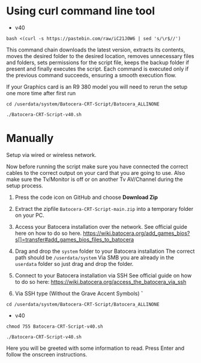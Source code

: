# Using curl command line tool

 - v40

`bash <(curl -s https://pastebin.com/raw/iC21J0W6 | sed 's/\r$//')`

This command chain downloads the latest version, extracts its contents, moves the desired folder to the desired location, removes unnecessary files and folders, sets permissions for the script file, keeps the backup folder if present and finally executes the script. Each command is executed only if the previous command succeeds, ensuring a smooth execution flow.

If your Graphics card is an R9 380 model you will need to rerun the setup one more time after first run 

``cd /userdata/system/Batocera-CRT-Script/Batocera_ALLINONE``


``./Batocera-CRT-Script-v40.sh``

# Manually

Setup via wired or wireless network.

Now before running the script make sure you have connected the correct cables to the correct output on your card that you are going to use.
Also make sure the Tv/Monitor is off or on another Tv AV/Channel during the setup process. 

1) Press the code icon on GitHub and choose **Download Zip**
    
2) Extract the zipfile `Batocera-CRT-Script-main.zip` into a temporary folder on your PC.

3) Access your Batocera installation over the network. 
     See official guide here on how to do so here.
     https://wiki.batocera.org/add_games_bios?s[]=transfer#add_games_bios_files_to_batocera 

4) Drag and drop the `system` folder to your Batocera installation
     The correct path should be
      `/userdata/system`
      Via SMB you are already in the `userdata` folder so just drag and drop the folder.
 
5) Connect to your Batocera installation via SSH 
    See official guide on how to do so here: 
     https://wiki.batocera.org/access_the_batocera_via_ssh
    
6) Via SSH type (Without the Grave Accent Symbols) **`**

`cd /userdata/system/Batocera-CRT-Script/Batocera_ALLINONE`

 - v40

`chmod 755 Batocera-CRT-Script-v40.sh`

`./Batocera-CRT-Script-v40.sh`

Here you will be greeted with some information to read. 
Press Enter and follow the onscreen instructions. 


